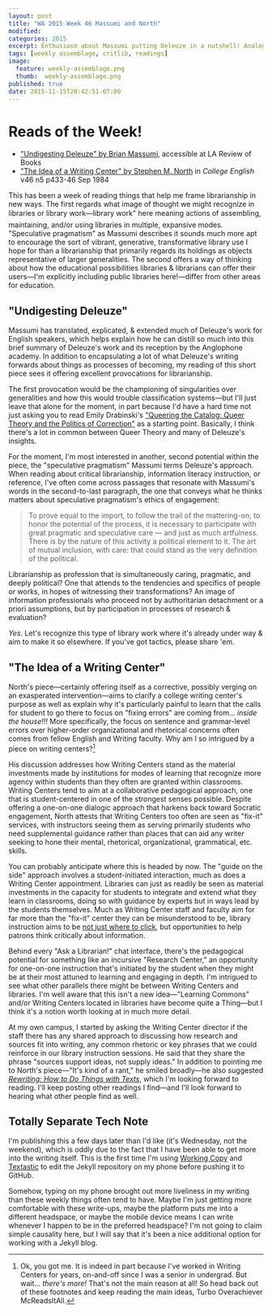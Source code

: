 ```yaml
---
layout: post
title: "WA 2015 Week 46 Massumi and North"
modified:
categories: 2015
excerpt: Enthusiasm about Massumi putting Deleuze in a nutshell! Analogies between the pedagogy & structural place of Writing Centers & libraries! Jekyll on the Run!
tags: [weekly assemblage, critlib, readings]
image:
  feature: weekly-assemblage.png
  thumb:  weekly-assemblage.png
published: true
date: 2015-11-15T20:42:51-07:00
---
```

# Reads of the Week!   

- ["Undigesting Deleuze" by Brian Massumi](https://lareviewofbooks.org/essay/undigesting-deleuze/), accessible at LA Review of Books  
- ["The Idea of a Writing Center" by Stephen M. North](http://www.worldcat.org/title/the-idea-of-a-writing-center/oclc/425476890) in _College English_ v46 n5 p433-46 Sep 1984    

This has been a week of reading things that help me frame librarianship in new ways. The first regards what image of thought we might recognize in libraries or library work—&#147;library work" here meaning actions of assembling, maintaining, and/or using libraries in multiple, expansive modes. "Speculative pragmatism" as Massumi describes it sounds much more apt to encourage the sort of vibrant, generative, transformative library use I hope for than a librarianship that primarily regards its holdings as objects representative of larger generalities. The second offers a way of thinking about how the educational possibilities libraries & librarians can offer their users—I'm explicitly including public libraries here!—differ from other areas for education.   

## "Undigesting Deleuze"   

Massumi has translated, explicated, & extended much of Deleuze's work for English speakers, which helps explain how he can distill so much into this brief summary of Deleuze's work and its reception by the Anglophone academy. In addition to encapsulating a lot of what Deleuze's writing forwards about things as processes of becoming, my reading of this short piece sees it offering excellent provocations for librarianship.   

The first provocation would be the championing of singularities over generalities and how this would trouble classification systems—but I'll just leave that alone for the moment, in part because I'd have a hard time not just asking you to read Emily Drabinski's ["Queering the Catalog: Queer Theory and the Politics of Correction"](http://www.jstor.org/stable/info/10.1086/669547) as a starting point. Basically, I think there's a lot in common between Queer Theory and many of Deleuze's insights.   

For the moment, I'm most interested in another, second potential within the piece, the "speculative pragmatism" Massumi terms Deleuze's approach. When reading about critical librarianship, information literacy instruction, or reference, I've often come across passages that resonate with Massumi's words in the second-to-last paragraph, the one that conveys what he thinks matters about speculative pragmatism's ethics of engagement:    

> To prove equal to the import, to follow the trail of the mattering-on, to honor the potential of the process, it is necessary to participate with great pragmatic and speculative care — and just as much artfulness. There is by the nature of this activity a political element to it. The art of mutual inclusion, with care: that could stand as the very definition of the political.   

Librarianship as profession that is simultaneously caring, pragmatic, and deeply political? One that attends to the tendencies and specifics of people or works, in hopes of witnessing their transformations? An image of information professionals who proceed not by authoritarian detachment or a priori assumptions, but by participation in processes of research & evaluation?   

 _Yes_. Let's recognize this type of library work where it's already under way & aim to make it so elsewhere. If you've got tactics, please share 'em.  

## "The Idea of a Writing Center"   

North's piece—certainly offering itself as a corrective, possibly verging on an exasperated intervention—aims to clarify a college writing center's purpose as well as explain why it's particularly painful to learn that the calls for student to go there to focus on "fixing errors" are coming from… *inside the house!!!* More specifically, the focus on sentence and grammar-level errors over higher-order organizational and rhetorical concerns often comes from fellow English and Writing faculty. Why am I so intrigued by a piece on writing centers?[^ly]  

His discussion addresses how Writing Centers stand as the material investments made by institutions for modes of learning that recognize more agency within students than they often are granted within classrooms. Writing Centers tend to aim at a collaborative pedagogical approach, one that is student-centered in one of the strongest senses possible. Despite offering a one-on-one dialogic approach that harkens back toward Socratic engagement, North attests that Writing Centers too often are seen as "fix-it" services, with instructors seeing them as serving primarily students who need supplemental guidance rather than places that can aid any writer seeking to hone their mental, rhetorical, organizational, grammatical, etc. skills.  

You can probably anticipate where this is headed by now. The "guide on the side" approach involves a student-initiated interaction, much as does a Writing Center appointment. Libraries can just as readily be seen as material investments in the capacity for students to integrate and extend what they learn in classrooms, doing so with guidance by experts but in ways lead by the students themselves. Much as Writing Center staff and faculty aim for far more than the "fix-it" center they can be misunderstood to be, library instruction aims to be [not just where to click](http://www.worldcat.org/title/not-just-where-to-click-teaching-students-how-to-think-about-information/oclc/896127188), but opportunities to help patrons think critically about information.   

[^ly]: Ok, you got me. It is indeed in part because I've worked in Writing Centers for years, on-and-off since I was a senior in undergrad. But wait… *there's more!* That's not the main reason at all! So head back out of these footnotes and keep reading the main ideas, Turbo Overachiever McReadsItAll.   

Behind every "Ask a Librarian!" chat interface, there's the pedagogical potential for something like an incursive "Research Center," an opportunity for one-on-one instruction that's initiated by the student when they might be at their most attuned to learning and engaging in depth. I'm intrigued to see what other parallels there might be between Writing Centers and libraries. I'm well aware that this isn't a new idea—"Learning Commons" and/or Writing Centers located in libraries have become quite a Thing—but I think it's a notion worth looking at in much more detail.    

At my own campus, I started by asking the Writing Center director if the staff there has any shared approach to discussing how research and sources fit into writing, any common rhetoric or key phrases that we could reinforce in our library instruction sessions. He said that they share the phrase "sources support ideas, not supply ideas." In addition to pointing me to North's piece—"It's kind of a rant," he smiled broadly—he also suggested [_Rewriting: How to Do Things with Texts_](https:/worldcat.org/title/rewriting-how-to-do-things-with-texts/oclc/64065881&referer=brief_results), which I'm looking forward to reading. I'll keep posting other readings I find—and I'll look forward to hearing what other people find as well.   

## Totally Separate Tech Note  

I'm publishing this a few days later than I'd like (it's Wednesday, not the weekend), which is oddly due to the fact that I have been able to get more into the writing itself. This is the first time I'm using [Working Copy](http://workingcopyapp.com/) and [Textastic](http://www.textasticapp.com/iphone.html) to edit the Jekyll repository on my phone before pushing it to GitHub.   

Somehow, typing on my phone brought out more liveliness in my writing than these weekly things often tend to have. Maybe I'm just getting more comfortable with these write-ups, maybe the platform puts me into a different headspace, or maybe the mobile device means I can write whenever I happen to be in the preferred headspace? I'm not going to claim simple causality here, but I will say that it's been a nice additional option for working with a Jekyll blog.   
